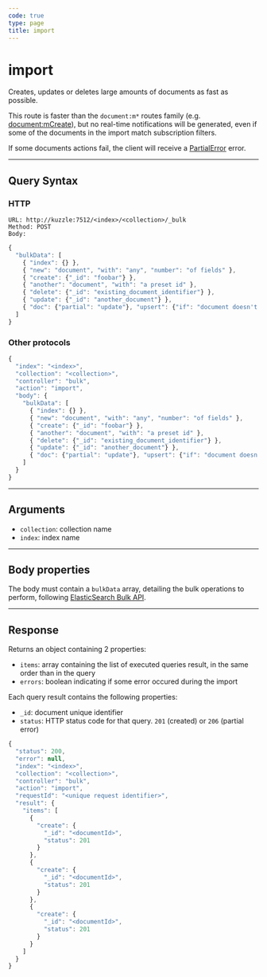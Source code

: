 ```yaml
---
code: true
type: page
title: import
---
```


# import

Creates, updates or deletes large amounts of documents as fast as possible.

This route is faster than the `document:m*` routes family (e.g. [document:mCreate](/core/1/api/controllers/document/m-create/)), but no real-time notifications will be generated, even if some of the documents in the import match subscription filters.

If some documents actions fail, the client will receive a [PartialError](/core/1/api/essentials/errors/#partialerror) error.

---

## Query Syntax

### HTTP

```http
URL: http://kuzzle:7512/<index>/<collection>/_bulk
Method: POST
Body:
```

```js
{
  "bulkData": [
    { "index": {} },
    { "new": "document", "with": "any", "number": "of fields" },
    { "create": {"_id": "foobar"} },
    { "another": "document", "with": "a preset id" },
    { "delete": {"_id": "existing_document_identifier"} },
    { "update": {"_id": "another_document"} },
    { "doc": {"partial": "update"}, "upsert": {"if": "document doesn't exist"} }
  ]
}
```

### Other protocols

```js
{
  "index": "<index>",
  "collection": "<collection>",
  "controller": "bulk",
  "action": "import",
  "body": {
    "bulkData": [
      { "index": {} },
      { "new": "document", "with": "any", "number": "of fields" },
      { "create": {"_id": "foobar"} },
      { "another": "document", "with": "a preset id" },
      { "delete": {"_id": "existing_document_identifier"} },
      { "update": {"_id": "another_document"} },
      { "doc": {"partial": "update"}, "upsert": {"if": "document doesn't exist"} }
    ]
  }
}
```

---

## Arguments

- `collection`: collection name
- `index`: index name

---

## Body properties

The body must contain a `bulkData` array, detailing the bulk operations to perform, following [ElasticSearch Bulk API](https://www.elastic.co/guide/en/elasticsearch/reference/5.6/docs-bulk.html).

---

## Response

Returns an object containing 2 properties:
  - `items`: array containing the list of executed queries result, in the same order than in the query
  - `errors`: boolean indicating if some error occured during the import

Each query result contains the following properties:

  - `_id`: document unique identifier
  - `status`: HTTP status code for that query. `201` (created) or `206` (partial error)

```js
{
  "status": 200,
  "error": null,
  "index": "<index>",
  "collection": "<collection>",
  "controller": "bulk",
  "action": "import",
  "requestId": "<unique request identifier>",
  "result": {
    "items": [
      {
        "create": {
          "_id": "<documentId>",
          "status": 201
        }
      },
      {
        "create": {
          "_id": "<documentId>",
          "status": 201
        }
      },
      {
        "create": {
          "_id": "<documentId>",
          "status": 201
        }
      }
    ]
  }
}
```
